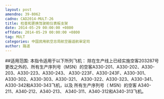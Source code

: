 ```yaml
---
layout: post
amendno: 39-8062
cadno: CAD2014-MULT-26
title: 检查和更换驾驶舱仪表板支架
date: 2014-05-29 00:00:00 +0800
effdate: 2014-05-29 00:00:00 +0800
tag: MULT
categories: 中国民用航空总局航空器适航审定司
author: 路遥
---
```


##适用范围:
本指令适用于以下所列飞机：
除在生产线上已经实施空客203287号更改之外的、所有生产序列号（MSN）的空客A330-201、A330-202、A330-203、A330-223、A330-243、 A330-223F、A330-243F、A330-301、A330-302、A330-303、A330-321、 A330-322、A330-323、A330-341、A330-342和A330-343飞机，以及
所有生产序列号（ MSN）的空客 A340-211、A340-212、A340-213、 A340-311、A340-312和A340-313飞机。

